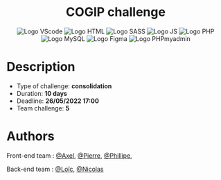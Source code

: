<h1 align="center">COGIP challenge</h1>

<p align="center">
    <img src="https://img.shields.io/badge/Visual_Studio_Code-0078D4?style=for-the-badge&logo=visual%20studio%20code&logoColor=white" alt="Logo VScode">
    <img src="https://img.shields.io/badge/HTML5-E34F26?style=for-the-badge&logo=html5&logoColor=white" alt="Logo HTML">
    <img src="https://img.shields.io/badge/Sass-CC6699?style=for-the-badge&logo=sass&logoColor=white" alt="Logo SASS">
    <img src="https://img.shields.io/badge/JavaScript-F7DF1E?style=for-the-badge&logo=javascript&logoColor=black" alt="Logo JS">
    <img src="https://img.shields.io/badge/PHP-777BB4?style=for-the-badge&logo=php&logoColor=white" alt="Logo PHP">
    <img src="https://img.shields.io/badge/MySQL-00000F?style=for-the-badge&logo=mysql&logoColor=white" alt="Logo MySQL">
    <img src="https://img.shields.io/badge/Figma-F24E1E?style=for-the-badge&logo=figma&logoColor=white" alt="Logo Figma">
    <img src="https://img.shields.io/badge/PHPMyAdmnin-90E59A.svg?style=for-the-badge&logo=phpmyadmin&logoColor=black" alt="Logo PHPmyadmin">
</p>

# Description

- Type of challenge: **consolidation**
- Duration: **10 days**
- Deadline: **26/05/2022 17:00**
- Team challenge: **5**

# Authors 

Front-end team : [@Axel](https://github.com/SIRIEZ-Axel), [@Pierre](https://github.com/Pierrerobeyns), [@Phillipe](https://github.com/philouLeF),

Back-end team : [@Loïc](https://github.com/CalcagnoLoic), [@Nicolas](https://github.com/Kurner)
